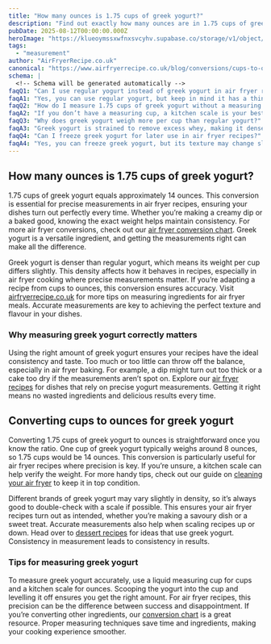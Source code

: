 ```yaml
---
title: "How many ounces is 1.75 cups of greek yogurt?"
description: "Find out exactly how many ounces are in 1.75 cups of greek yogurt with our simple conversion guide. Perfect for air fryer recipes!"
pubDate: 2025-08-12T00:00:00.000Z
heroImage: "https://klueoymssxwfnxsvcyhv.supabase.co/storage/v1/object/public/Shmucket/how-many-ounces-is-1-75-cups-of-greek-yogurt.webp"
tags:
  - "measurement"
author: "AirFryerRecipe.co.uk"
canonical: "https://www.airfryerrecipe.co.uk/blog/conversions/cups-to-ounces/how-many-ounces-is-1-75-cups-of-greek-yogurt"
schema: |
  <!-- Schema will be generated automatically -->
faqQ1: "Can I use regular yogurt instead of greek yogurt in air fryer recipes?"
faqA1: "Yes, you can use regular yogurt, but keep in mind it has a thinner consistency. Greek yogurt is thicker and denser, so you may need to adjust the quantity slightly. For best results, stick to the recipe’s recommendations or use a conversion chart to ensure accuracy."
faqQ2: "How do I measure 1.75 cups of greek yogurt without a measuring cup?"
faqA2: "If you don’t have a measuring cup, a kitchen scale is your best alternative. Since 1.75 cups of greek yogurt equals 14 ounces, you can weigh it directly. Alternatively, use a standard drinking glass (which holds about 8 ounces) and measure roughly 1.75 times that amount."
faqQ3: "Why does greek yogurt weigh more per cup than regular yogurt?"
faqA3: "Greek yogurt is strained to remove excess whey, making it denser and thicker than regular yogurt. This process increases its protein content and reduces its water content, resulting in a heavier weight per cup. This density affects how it behaves in recipes, especially in baking."
faqQ4: "Can I freeze greek yogurt for later use in air fryer recipes?"
faqA4: "Yes, you can freeze greek yogurt, but its texture may change slightly upon thawing. It’s best used in cooked or baked dishes rather than as a fresh topping. For air fryer recipes, thawed greek yogurt works well in dips, marinades, or baked goods."
---
```

<h2>How many ounces is 1.75 cups of greek yogurt?</h2>
<p>1.75 cups of greek yogurt equals approximately 14 ounces. This conversion is essential for precise measurements in air fryer recipes, ensuring your dishes turn out perfectly every time. Whether you’re making a creamy dip or a baked good, knowing the exact weight helps maintain consistency. For more air fryer conversions, check out our <a href=https://www.airfryerrecipe.co.uk/air-fryer-conversion-chart>air fryer conversion chart</a>. Greek yogurt is a versatile ingredient, and getting the measurements right can make all the difference.</p>
<p>Greek yogurt is denser than regular yogurt, which means its weight per cup differs slightly. This density affects how it behaves in recipes, especially in air fryer cooking where precise measurements matter. If you’re adapting a recipe from cups to ounces, this conversion ensures accuracy. Visit <a href=https://www.airfryerrecipe.co.uk>airfryerrecipe.co.uk</a> for more tips on measuring ingredients for air fryer meals. Accurate measurements are key to achieving the perfect texture and flavour in your dishes.</p>

<h3>Why measuring greek yogurt correctly matters</h3>
<p>Using the right amount of greek yogurt ensures your recipes have the ideal consistency and taste. Too much or too little can throw off the balance, especially in air fryer baking. For example, a dip might turn out too thick or a cake too dry if the measurements aren’t spot on. Explore our <a href=https://www.airfryerrecipe.co.uk/recipes>air fryer recipes</a> for dishes that rely on precise yogurt measurements. Getting it right means no wasted ingredients and delicious results every time.</p>

<h2>Converting cups to ounces for greek yogurt</h2>
<p>Converting 1.75 cups of greek yogurt to ounces is straightforward once you know the ratio. One cup of greek yogurt typically weighs around 8 ounces, so 1.75 cups would be 14 ounces. This conversion is particularly useful for air fryer recipes where precision is key. If you’re unsure, a kitchen scale can help verify the weight. For more handy tips, check out our guide on <a href=https://www.airfryerrecipe.co.uk/air-fryer-cleaner>cleaning your air fryer</a> to keep it in top condition.</p>
<p>Different brands of greek yogurt may vary slightly in density, so it’s always good to double-check with a scale if possible. This ensures your air fryer recipes turn out as intended, whether you’re making a savoury dish or a sweet treat. Accurate measurements also help when scaling recipes up or down. Head over to <a href=https://www.airfryerrecipe.co.uk/recipe-category/dessert>dessert recipes</a> for ideas that use greek yogurt. Consistency in measurement leads to consistency in results.</p>

<h3>Tips for measuring greek yogurt</h3>
<p>To measure greek yogurt accurately, use a liquid measuring cup for cups and a kitchen scale for ounces. Scooping the yogurt into the cup and levelling it off ensures you get the right amount. For air fryer recipes, this precision can be the difference between success and disappointment. If you’re converting other ingredients, our <a href=https://www.airfryerrecipe.co.uk/air-fryer-conversion-chart>conversion chart</a> is a great resource. Proper measuring techniques save time and ingredients, making your cooking experience smoother.</p>
